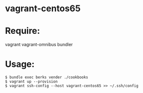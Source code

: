 vagrant-centos65
===
 
Require:
===
vagrant
vagrant-omnibus
bundler

Usage:
===

```
$ bundle exec berks vender ./cookbooks
$ vagrant up --provision
$ vagrant ssh-config --host vagrant-centos65 >> ~/.ssh/config
```
